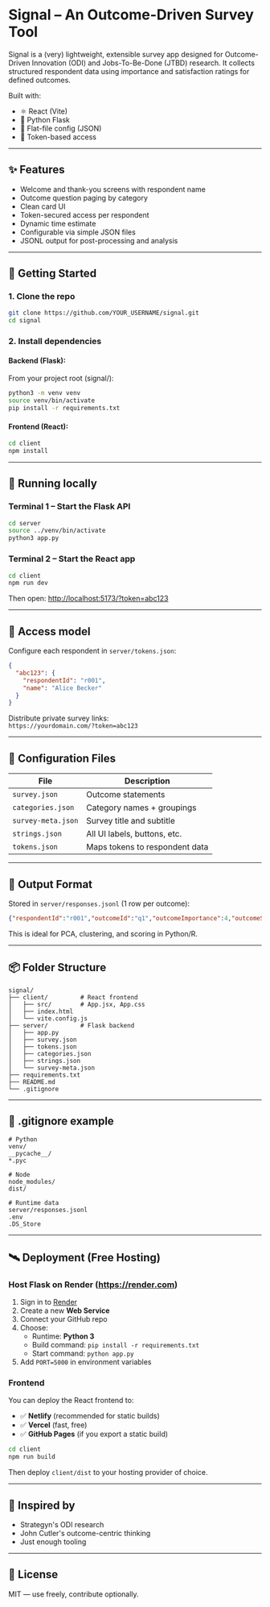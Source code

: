# Signal – An Outcome-Driven Survey Tool

Signal is a (very) lightweight, extensible survey app designed for Outcome-Driven Innovation (ODI) and Jobs-To-Be-Done (JTBD) research. It collects structured respondent data using importance and satisfaction ratings for defined outcomes.

Built with:
- ⚛️ React (Vite)
- 🐍 Python Flask
- 📄 Flat-file config (JSON)
- 🎯 Token-based access

---

## ✨ Features

- Welcome and thank-you screens with respondent name
- Outcome question paging by category
- Clean card UI
- Token-secured access per respondent
- Dynamic time estimate
- Configurable via simple JSON files
- JSONL output for post-processing and analysis

---

## 🚀 Getting Started

### 1. Clone the repo

```bash
git clone https://github.com/YOUR_USERNAME/signal.git
cd signal
```

### 2. Install dependencies

#### Backend (Flask):

From your project root (signal/):

```bash
python3 -m venv venv
source venv/bin/activate
pip install -r requirements.txt
```

#### Frontend (React):

```bash
cd client
npm install
```

---

## 🧪 Running locally

### Terminal 1 – Start the Flask API

```bash
cd server
source ../venv/bin/activate
python3 app.py
```

### Terminal 2 – Start the React app

```bash
cd client
npm run dev
```

Then open: [http://localhost:5173/?token=abc123](http://localhost:5173/?token=abc123)

---

## 🔐 Access model

Configure each respondent in `server/tokens.json`:

```json
{
  "abc123": {
	"respondentId": "r001",
	"name": "Alice Becker"
  }
}
```

Distribute private survey links:  
`https://yourdomain.com/?token=abc123`

---

## 🧾 Configuration Files

| File                | Description                      |
|---------------------|----------------------------------|
| `survey.json`       | Outcome statements               |
| `categories.json`   | Category names + groupings       |
| `survey-meta.json`  | Survey title and subtitle        |
| `strings.json`      | All UI labels, buttons, etc.     |
| `tokens.json`       | Maps tokens to respondent data   |

---

## 💾 Output Format

Stored in `server/responses.jsonl` (1 row per outcome):

```json
{"respondentId":"r001","outcomeId":"q1","outcomeImportance":4,"outcomeSatisfaction":3}
```

This is ideal for PCA, clustering, and scoring in Python/R.

---

## 📦 Folder Structure

```
signal/
├── client/         # React frontend
│   ├── src/        # App.jsx, App.css
│   ├── index.html
│   └── vite.config.js
├── server/         # Flask backend
│   ├── app.py
│   ├── survey.json
│   ├── tokens.json
│   ├── categories.json
│   ├── strings.json
│   └── survey-meta.json
├── requirements.txt
├── README.md
└── .gitignore
```

---

## 📄 .gitignore example

```gitignore
# Python
venv/
__pycache__/
*.pyc

# Node
node_modules/
dist/

# Runtime data
server/responses.jsonl
.env
.DS_Store
```

---

## 🛰 Deployment (Free Hosting)

### Host Flask on Render (https://render.com)

1. Sign in to [Render](https://render.com)
2. Create a new **Web Service**
3. Connect your GitHub repo
4. Choose:
   - Runtime: **Python 3**
   - Build command: `pip install -r requirements.txt`
   - Start command: `python app.py`
5. Add `PORT=5000` in environment variables

### Frontend

You can deploy the React frontend to:

- ✅ **Netlify** (recommended for static builds)
- ✅ **Vercel** (fast, free)
- ✅ **GitHub Pages** (if you export a static build)

```bash
cd client
npm run build
```

Then deploy `client/dist` to your hosting provider of choice.

---

## 🧠 Inspired by

- Strategyn's ODI research
- John Cutler's outcome-centric thinking
- Just enough tooling

---

## 🪪 License

MIT — use freely, contribute optionally.